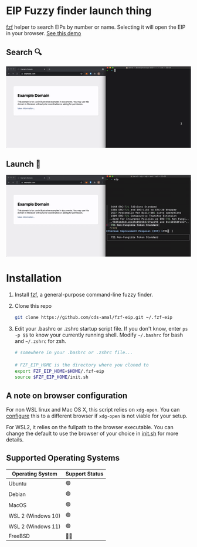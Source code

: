 # EIP Fuzzy finder launch thing

[fzf](https://github.com/junegunn/fzf) helper to search EIPs by number or name.
Selecting it will open the EIP in your browser. [See this
demo](https://www.youtube.com/watch?v=2VOZV9tsmGs)

## Search 🔍

![fuzzy-search](./assets/fuzzy-search.gif)

## Launch 🚀

![fuzzy-launch](./assets/fuzzy-launch.gif)

# Installation

1. Install [fzf](https://github.com/junegunn/fzf), a general-purpose
   command-line fuzzy finder.

1. Clone this repo
   ```sh
   git clone https://github.com/cds-amal/fzf-eip.git ~/.fzf-eip
   ```
1. Edit your .bashrc or .zshrc startup script file. If you don't know, enter
   `ps -p $$` to know your currently running shell. Modify `~/.bashrc` for bash
   and `~/.zshrc` for zsh.

   ```sh
   # somewhere in your .bashrc or .zshrc file...

   # FZF_EIP_HOME is the directory where you cloned to
   export FZF_EIP_HOME=$HOME/.fzf-eip
   source $FZF_EIP_HOME/init.sh
   ```

## A note on browser configuration

For non WSL linux and Mac OS X, this script relies on `xdg-open`. You can
[configure](./init.sh) this to a different browser if `xdg-open` is not viable for your
setup.

For WSL2, it relies on the fullpath to the browser executable. You can change
the default to use the browser of your choice in [init.sh](./init.sh) for more
details.

## Supported Operating Systems

| Operating System   | Support Status |
| ------------------ | -------------- |
| Ubuntu             | 🟢             |
| Debian             | 🟢             |
| MacOS              | 🟢             |
| WSL 2 (Windows 10) | 🟢             |
| WSL 2 (Windows 11) | 🟢             |
| FreeBSD            | 🤷‍♂️             |
